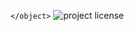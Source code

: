 <object data="Anejo Nº 1.- Ficha Técnica del proyecto.pdf" width=“600” height=“400”>`</object>`
![project license]()